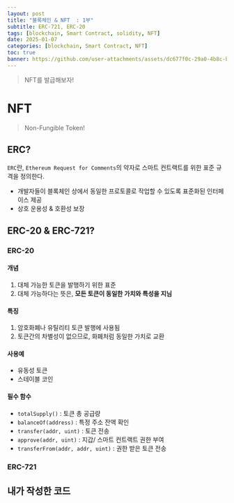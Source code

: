 ```yaml
---
layout: post
title: "블록체인 & NFT  : 1부"
subtitle: ERC-721, ERC-20
tags: [blockchain, Smart Contract, solidity, NFT]
date: 2025-01-07
categories: [blockchain, Smart Contract, NFT]
toc: true
banner: https://github.com/user-attachments/assets/dc677f0c-29a0-4b8c-b941-71c77afe7160
---
```


> NFT를 발급해보자!

# NFT

> Non-Fungible Token!

## ERC?

`ERC`란, `Ethereum Request for Comments`의 약자로 스마트 컨트랙트를 위한 표준 규격을 정의한다.

- 개발자들이 블록체인 상에서 동일한 프로토콜로 작업할 수 있도록 표준화된 인터페이스 제공
- 상호 운용성 & 호환성 보장

## ERC-20 & ERC-721?

### ERC-20

#### 개념

1. 대체 가능한 토큰을 발행하기 위한 표준
2. 대체 가능하다는 뜻은, **모든 토큰이 동일한 가치와 특성을 지님**

#### 특징

1. 암호화폐나 유틸리티 토큰 발행에 사용됨
2. 토큰간의 차별성이 없으므로, 화폐처럼 동일한 가치로 교환

#### 사용예

- 유동성 토큰
- 스테이블 코인

#### 필수 함수

- `totalSupply()` : 토큰 총 공급량
- `balanceOf(address)` : 특정 주소 잔액 확인
- `transfer(addr, uint)` : 토큰 전송
- `approve(addr, uint)` : 지갑/ 스마트 컨트랙트 권한 부여
- `transferFrom(addr, addr, uint)` : 권한 받은 토큰 전송

### ERC-721

## 내가 작성한 코드

##

